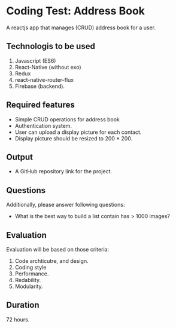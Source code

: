 # Coding Test: Address Book

A reactjs app that manages (CRUD) address book for a user.

## Technologis to be used
  1. Javascript (ES6)
  2. React-Native (without exo)
  3. Redux
  4. react-native-router-flux
  5. Firebase (backend).

## Required features
 - Simple CRUD operations for address book
 - Authentication system.
 - User can upload a display picture for each contact.
 - Display picture should be resized to 200 * 200.

## Output
 - A GitHub repository link for the project.
 
## Questions
Additionally, please answer following questions:
- What is the best way to build a list contain has > 1000 images?


## Evaluation
Evaluation will be based on those criteria:
  1. Code archticutre, and design.
  2. Coding style
  2. Performance.
  3. Redability.
  4. Modularity.

## Duration
72 hours.
